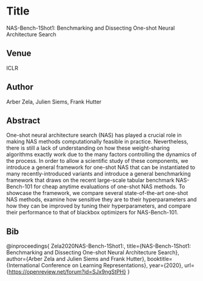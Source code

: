 # Title
NAS-Bench-1Shot1: Benchmarking and Dissecting One-shot Neural Architecture Search

## Venue
ICLR

## Author
Arber Zela, Julien Siems, Frank Hutter

## Abstract
One-shot neural architecture search (NAS) has played a crucial role in making NAS methods computationally feasible in practice. Nevertheless, there is still a lack of understanding on how these weight-sharing algorithms exactly work due to the many factors controlling the dynamics of the process. In order to allow a scientific study of these components, we introduce a general framework for
one-shot NAS that can be instantiated to many recently-introduced variants and introduce a general benchmarking framework that draws on the recent large-scale tabular benchmark NAS-Bench-101 for cheap anytime evaluations of one-shot NAS methods. To showcase the framework, we compare several state-of-the-art one-shot NAS methods, examine how sensitive they are to their hyperparameters and how they can be improved by tuning their hyperparameters, and compare their performance to that of blackbox optimizers for NAS-Bench-101.

## Bib
@inproceedings{
Zela2020NAS-Bench-1Shot1:,
title={NAS-Bench-1Shot1: Benchmarking and Dissecting One-shot Neural Architecture Search},
author={Arber Zela and Julien Siems and Frank Hutter},
booktitle={International Conference on Learning Representations},
year={2020},
url={https://openreview.net/forum?id=SJx9ngStPH}
}